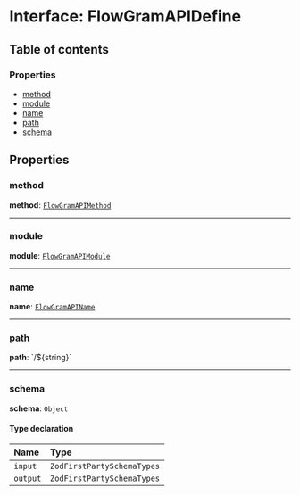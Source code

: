 # Interface: FlowGramAPIDefine

## Table of contents

### Properties

* [method](/en/auto-docs/interface/interfaces/FlowGramAPIDefine.md#method)
* [module](/en/auto-docs/interface/interfaces/FlowGramAPIDefine.md#module)
* [name](/en/auto-docs/interface/interfaces/FlowGramAPIDefine.md#name)
* [path](/en/auto-docs/interface/interfaces/FlowGramAPIDefine.md#path)
* [schema](/en/auto-docs/interface/interfaces/FlowGramAPIDefine.md#schema)

## Properties

### method

**method**: [`FlowGramAPIMethod`](/en/auto-docs/interface/enums/FlowGramAPIMethod.md)

***

### module

**module**: [`FlowGramAPIModule`](/en/auto-docs/interface/enums/FlowGramAPIModule.md)

***

### name

**name**: [`FlowGramAPIName`](/en/auto-docs/interface/enums/FlowGramAPIName.md)

***

### path

**path**: \`/${string}\`

***

### schema

**schema**: `Object`

#### Type declaration

| Name | Type |
| :------ | :------ |
| `input` | `ZodFirstPartySchemaTypes` |
| `output` | `ZodFirstPartySchemaTypes` |
